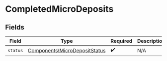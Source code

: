 # CompletedMicroDeposits


## Fields

| Field                                                                          | Type                                                                           | Required                                                                       | Description                                                                    |
| ------------------------------------------------------------------------------ | ------------------------------------------------------------------------------ | ------------------------------------------------------------------------------ | ------------------------------------------------------------------------------ |
| `status`                                                                       | [Components\MicroDepositStatus](../../Models/Components/MicroDepositStatus.md) | :heavy_check_mark:                                                             | N/A                                                                            |